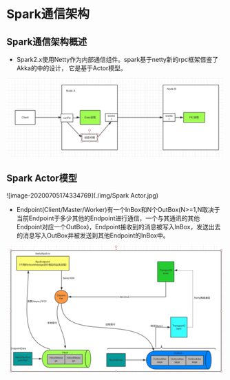 # Spark通信架构

## Spark通信架构概述

* Spark2.x使用Netty作为内部通信组件。spark基于netty新的rpc框架借鉴了Akka的中的设计， 它是基于Actor模型。

![组件通信](./img/组件通信.jpg)

## Spark Actor模型

![image-20200705174334769](./img/Spark Actor.jpg)

* Endpoint(Client/Master/Worker)有一个InBox和N个OutBox(N>=1,N取决于当前Endpoint于多少其他的Endpoint进行通信，一个与其通讯的其他Endpoint对应一个OutBox)，Endpoint接收到的消息被写入InBox，发送出去的消息写入OutBox并被发送到其他Endpoint的InBox中。

![Spark通信机制原理](./img/Spark通信机制原理.png)

